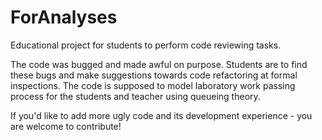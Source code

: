 # ForAnalyses
Educational project for students to perform code reviewing tasks.

The code was bugged and made awful on purpose. Students are to find these bugs and make suggestions towards code refactoring at formal inspections. The code is supposed to model laboratory work passing process for the students and teacher using queueing theory.

If you'd like to add more ugly code and its development experience - you are welcome to contribute!
